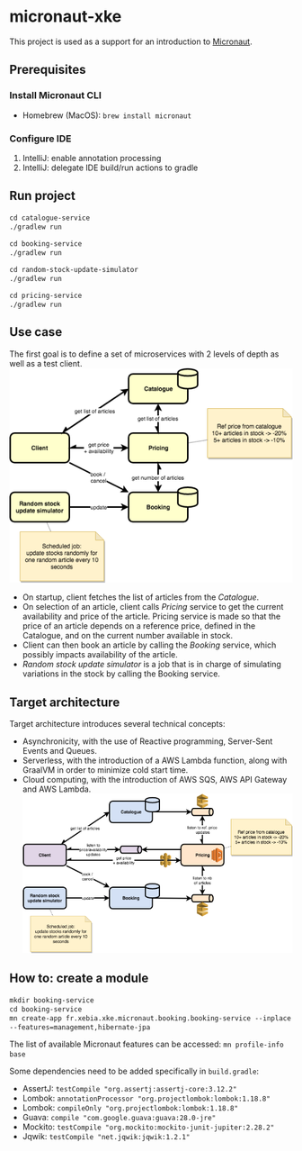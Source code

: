 # micronaut-xke
This project is used as a support for an introduction to [Micronaut](https://micronaut.io).

## Prerequisites
### Install Micronaut CLI
* Homebrew (MacOS): `brew install micronaut`

### Configure IDE
1. IntelliJ: enable annotation processing
2. IntelliJ: delegate IDE build/run actions to gradle

## Run project
```shell
cd catalogue-service
./gradlew run
```
```
cd booking-service
./gradlew run
```
```
cd random-stock-update-simulator
./gradlew run
```
```
cd pricing-service
./gradlew run
```

## Use case
The first goal is to define a set of microservices with 2 levels of depth as well as a test client.
![First step](./micronaut_use_case.png)
* On startup, client fetches the list of articles from the _Catalogue_.
* On selection of an article, client calls _Pricing_ service to get the current availability and price of the article. Pricing service is made so that the price of an article depends on a reference price, defined in the Catalogue, and on the current number available in stock.
* Client can then book an article by calling the _Booking_ service, which possibly impacts availability of the article.
* _Random stock update simulator_ is a job that is in charge of simulating variations in the stock by calling the Booking service.

## Target architecture
Target architecture introduces several technical concepts:
* Asynchronicity, with the use of Reactive programming, Server-Sent Events and Queues.
* Serverless, with the introduction of a AWS Lambda function, along with GraalVM in order to minimize cold start time.
* Cloud computing, with the introduction of AWS SQS, AWS API Gateway and AWS Lambda.
![Target](./micronaut_target.png)

## How to: create a module
```shell
mkdir booking-service
cd booking-service
mn create-app fr.xebia.xke.micronaut.booking.booking-service --inplace --features=management,hibernate-jpa
```
The list of available Micronaut features can be accessed: `mn profile-info base`

Some dependencies need to be added specifically in `build.gradle`:
* AssertJ: `testCompile "org.assertj:assertj-core:3.12.2"`
* Lombok: `annotationProcessor "org.projectlombok:lombok:1.18.8"`
* Lombok: `compileOnly "org.projectlombok:lombok:1.18.8"`
* Guava: `compile "com.google.guava:guava:28.0-jre"`
* Mockito: `testCompile "org.mockito:mockito-junit-jupiter:2.28.2"`
* Jqwik: `testCompile "net.jqwik:jqwik:1.2.1"`
